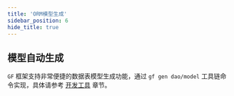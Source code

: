 ```yaml
---
title: 'ORM模型生成'
sidebar_position: 6
hide_title: true
---
```


## 模型自动生成

`GF` 框架支持非常便捷的数据表模型生成功能，通过 `gf gen dao/model` 工具链命令实现，具体请参考 [开发工具](output/goframe-v1.14-md/开发工具) 章节。
